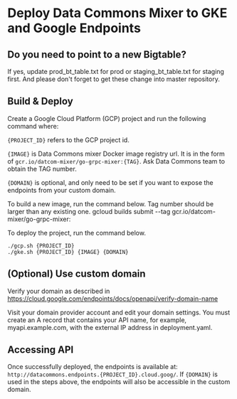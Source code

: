 # Deploy Data Commons Mixer to GKE and Google Endpoints

## Do you need to point to a new Bigtable? 

If yes, update prod_bt_table.txt for prod or staging_bt_table.txt for staging first. 
And please don't forget to get these change into master repository.

## Build & Deploy

Create a Google Cloud Platform (GCP) project and run the following command where:

`{PROJECT_ID}` refers to the GCP project id.

`{IMAGE}` is Data Commons mixer Docker image registry url. It is in the form of `gcr.io/datcom-mixer/go-grpc-mixer:{TAG}`. Ask Data Commons team to obtain the TAG number.

`{DOMAIN}` is optional, and only need to be set if you want to expose the endpoints from your custom domain.

To build a new image, run the command below. Tag number should be larger than any existing one. 
gcloud builds submit --tag gcr.io/datcom-mixer/go-grpc-mixer:<TAG> 

To deploy the project, run the command below. 
```shell
./gcp.sh {PROJECT_ID}
./gke.sh {PROJECT_ID} {IMAGE} {DOMAIN}
```

## (Optional) Use custom domain

Verify your domain as described in <https://cloud.google.com/endpoints/docs/openapi/verify-domain-name>

Visit your domain provider account and edit your domain settings. You must create an A record that contains your API name, for example, myapi.example.com, with the external IP address in deployment.yaml.

## Accessing API

Once successfully deployed, the endpoints is available at: `http://datacommons.endpoints.{PROJECT_ID}.cloud.goog/`. If `{DOMAIN}` is used in the steps above, the endpoints will also be accessible in the custom domain.
